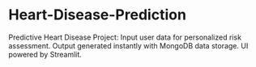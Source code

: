 # Heart-Disease-Prediction
Predictive Heart Disease Project: Input user data for personalized risk assessment. Output generated instantly with MongoDB data storage. UI powered by Streamlit.
